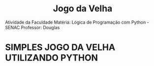 <h1 align="center">Jogo da Velha</h1>
 Atividade da Faculdade
 Matéria: Lógica de Programação com Python - SENAC
 Professor: Douglas

 # SIMPLES JOGO DA VELHA UTILIZANDO PYTHON
